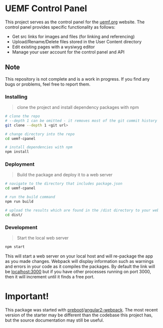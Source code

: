 # UEMF Control Panel

This project serves as the control panel for the [uemf.org](https://uemf.org) website. The control panel provides specific functionality as follows:
* Get src links for images and files (for linking and referencing)
* Upload/Rename/Delete files stored in the User Content directory
* Edit existing pages with a wysiwyg editor
* Manage your user account for the control panel and API

## Note
This repository is not complete and is a work in progress. If you find any bugs or problems, feel free to report them.

### Installing
> clone the project and install dependency packages with npm

```bash
# clone the repo
# --depth 1 can be omitted - it removes most of the git commit history
git clone --depth 1 <git url>

# change directory into the repo
cd uemf-cpanel

# install dependencies with npm
npm install
```

### Deployment
> Build the package and deploy it to a web server

```bash
# navigate to the directory that includes package.json
cd uemf-cpanel

# run the build command
npm run build

# upload the results which are found in the /dist directory to your web server
cd dist/
```

### Development
> Start the local web server

```bash
npm start
```

This will start a web server on your local host and will re-package the app as you made changes. Webpack will display information such as warnings and errors in your code as it compiles the packages. By default the link will be [localhost:3000](http://localhost:3000) but if you have other processes running on port 3000, then it will increment until it finds a free port.

# Important!
This package was started with [preboot](https://github.com/preboot)/[angular2-webpack](https://github.com/preboot/angular2-webpack). The most recent version of the starter may be different than the codebase this project has, but the source documentation may still be useful.
